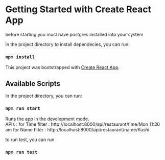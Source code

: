 # Getting Started with Create React App

before starting you must have postgres installed into your system

In the project directory to install dependecies, you can run:

### `npm install`

This project was bootstrapped with [Create React App](https://github.com/facebook/create-react-app).

## Available Scripts

In the project directory, you can run:

### `npm run start`

Runs the app in the development mode.\
APIs :
for Time filter : http://localhost:8000/api/restaurant/time/Mon 11:30 am
for Name filter : http://localhost:8000/api/restaurant/name/Kushi

to run test, you can run

### `npm run test`
